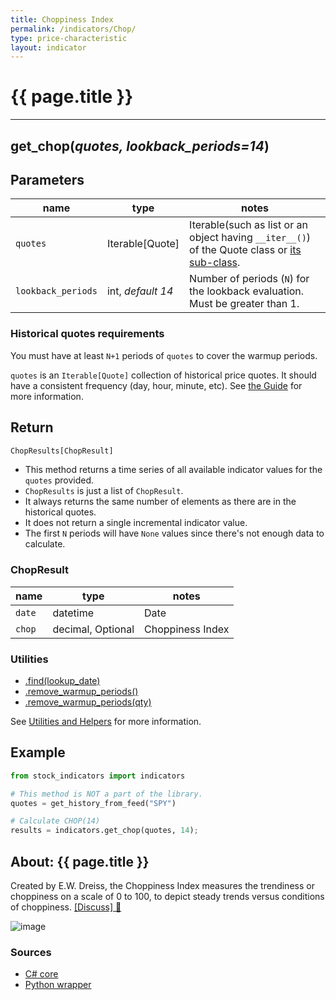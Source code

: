 ```yaml
---
title: Choppiness Index
permalink: /indicators/Chop/
type: price-characteristic
layout: indicator
---
```


# {{ page.title }}
<hr>

## **get_chop**(*quotes, lookback_periods=14*)

## Parameters

| name | type | notes
| -- |-- |--
| `quotes` | Iterable[Quote] | Iterable(such as list or an object having `__iter__()`) of the Quote class or [its sub-class]({{site.baseurl}}/guide/#using-custom-quote-classes).
| `lookback_periods` | int, *default 14* | Number of periods (`N`) for the lookback evaluation.  Must be greater than 1.

### Historical quotes requirements

You must have at least `N+1` periods of `quotes` to cover the warmup periods.

`quotes` is an `Iterable[Quote]` collection of historical price quotes.  It should have a consistent frequency (day, hour, minute, etc).  See [the Guide]({{site.baseurl}}/guide/#historical-quotes) for more information.

## Return

```python
ChopResults[ChopResult]
```

- This method returns a time series of all available indicator values for the `quotes` provided.
- `ChopResults` is just a list of `ChopResult`.
- It always returns the same number of elements as there are in the historical quotes.
- It does not return a single incremental indicator value.
- The first `N` periods will have `None` values since there's not enough data to calculate.

### ChopResult

| name | type | notes
| -- |-- |--
| `date` | datetime | Date
| `chop` | decimal, Optional | Choppiness Index

### Utilities

- [.find(lookup_date)]({{site.baseurl}}/utilities#find-indicator-result-by-date)
- [.remove_warmup_periods()]({{site.baseurl}}/utilities#remove-warmup-periods)
- [.remove_warmup_periods(qty)]({{site.baseurl}}/utilities#remove-warmup-periods)

See [Utilities and Helpers]({{site.baseurl}}/utilities#utilities-for-indicator-results) for more information.

## Example

```python
from stock_indicators import indicators

# This method is NOT a part of the library.
quotes = get_history_from_feed("SPY")

# Calculate CHOP(14)
results = indicators.get_chop(quotes, 14);
```

## About: {{ page.title }}

Created by E.W. Dreiss, the Choppiness Index measures the trendiness or choppiness on a scale of 0 to 100, to depict steady trends versus conditions of choppiness.  [[Discuss] :speech_balloon:]({{site.github.base_repository_url}}/discussions/357 "Community discussion about this indicator")

![image]({{site.charturl}}/Chop.png)

### Sources

- [C# core]({{site.base_sourceurl}}/a-d/Chop/Chop.cs)
- [Python wrapper]({{site.sourceurl}}/chop.py)
